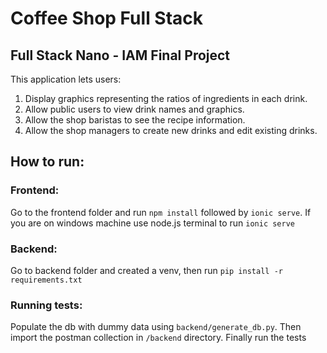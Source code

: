 # Coffee Shop Full Stack

## Full Stack Nano - IAM Final Project

This application lets users:

1) Display graphics representing the ratios of ingredients in each drink.
2) Allow public users to view drink names and graphics.
3) Allow the shop baristas to see the recipe information.
4) Allow the shop managers to create new drinks and edit existing drinks.

## How to run:

### Frontend:
Go to the frontend folder and run ```npm install``` followed by ```ionic serve```. If you are on windows machine use node.js terminal to run ```ionic serve```

### Backend:
Go to backend folder and created a venv, then run ```pip install -r requirements.txt```

### Running tests:
Populate the db with dummy data using ```backend/generate_db.py```. Then import the postman collection in ```/backend``` directory. Finally run the tests


